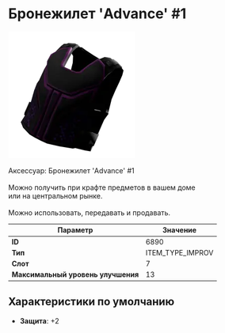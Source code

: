 # Бронежилет 'Advance' #1

![Item Image](../img/6890.webp?raw=true)

Аксессуар: Бронежилет 'Advance' #1<br><br>Можно получить при крафте предметов в вашем доме<br>или на центральном рынке.<br><br>Можно использовать, передавать и продавать.


| Параметр | Значение |
|----------|----------|
| **ID** | 6890 |
| **Тип** | ITEM_TYPE_IMPROV |
| **Слот** | 7 |
| **Максимальный уровень улучшения** | 13 |

## Характеристики по умолчанию

- **Защита**: +2

